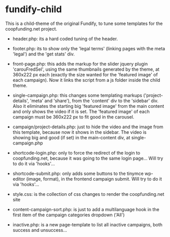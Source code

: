 fundify-child
=============

This is a child-theme of the original Fundify, to tune some templates for the coopfunding.net project.

- header.php: its a hard coded tuning of the header.

- footer.php: its to show only the 'legal terms' (linking pages with the meta 'legal') and the 'get stats' div.

- front-page.php: this adds the markup for the slider jquery plugin 'carouFredSel', using the same thumbnails generated by the theme, at 360x222 px each (exactly the size wanted for the 'featured image' of each campaign). Now it links the script from a js folder inside the child theme.

- single-campaign.php: this changes some templating markups ('project-details', 'meta' and 'share'), from the 'content' div to the 'sidebar' div. Also it eliminates the starting big 'featured image' from the main content and only shows the video if it is set.
The 'featured image' of each campaign must be 360x222 px to fit good in the carousel.

- campaign/project-details.php: just to hide the video and the image from this template, because now it shows in the sidebar. The video is showing big and good (if set) in the main-content div, at single-campaign.php

- shortcode-login.php: only to force the redirect of the login to coopfunding.net, because it was going to the same login page... Will try to do it via 'hooks'...

- shortcode-submit.php: only adds some buttons to the tinymce wp-editor (image, format), in the frontend campaign submit. Will try to do it via 'hooks'...

- style.css: is the collection of css changes to render the coopfunding.net site

- content-campaign-sort.php: is just to add a multilanguage hook in the first item of the campaign categories dropdown ('All')

- inactive.php: is a new page-template to list all inactive campaigns, both success and unsuccess...

